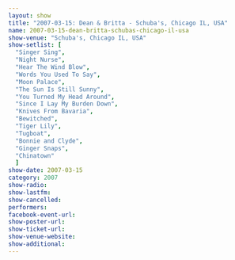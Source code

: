 ```yaml
---
layout: show
title: "2007-03-15: Dean & Britta - Schuba's, Chicago IL, USA"
name: 2007-03-15-dean-britta-schubas-chicago-il-usa
show-venue: "Schuba's, Chicago IL, USA"
show-setlist: [
  "Singer Sing",
  "Night Nurse",
  "Hear The Wind Blow",
  "Words You Used To Say",
  "Moon Palace",
  "The Sun Is Still Sunny",
  "You Turned My Head Around",
  "Since I Lay My Burden Down",
  "Knives From Bavaria",
  "Bewitched",
  "Tiger Lily",
  "Tugboat",
  "Bonnie and Clyde",
  "Ginger Snaps",
  "Chinatown"
  ]
show-date: 2007-03-15
category: 2007
show-radio: 
show-lastfm: 
show-cancelled: 
performers: 
facebook-event-url: 
show-poster-url: 
show-ticket-url: 
show-venue-website: 
show-additional: 
---
```


